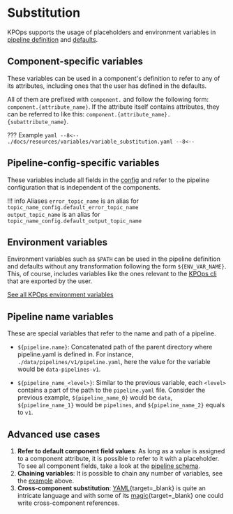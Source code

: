 # Substitution

KPOps supports the usage of placeholders and environment variables in [pipeline definition](../components/overview.md) and [defaults](../defaults.md).

## Component-specific variables

These variables can be used in a component's definition to refer to any of its attributes, including ones that the user has defined in the defaults.

All of them are prefixed with `component.` and follow the following form: `component.{attribute_name}`. If the attribute itself contains attributes, they can be referred to like this: `component.{attribute_name}.{subattribute_name}`.

<!-- dprint-ignore-start -->

??? Example
    ```yaml
    --8<--
    ./docs/resources/variables/variable_substitution.yaml
    --8<--
    ```

<!-- dprint-ignore-end -->

## Pipeline-config-specific variables

These variables include all fields in the [config](../config.md) and refer to the pipeline configuration that is independent of the components.

<!-- dprint-ignore-start -->

!!! info Aliases
    `error_topic_name` is an alias for `topic_name_config.default_error_topic_name`  
    `output_topic_name` is an alias for `topic_name_config.default_output_topic_name`

<!-- dprint-ignore-end -->

## Environment variables

Environment variables such as `$PATH` can be used in the pipeline definition and defaults without any transformation following the form `${ENV_VAR_NAME}`. This, of course, includes variables like the ones relevant to the [KPOps cli](../../references/cli-commands.md) that are exported by the user.

[See all KPOps environment variables](environment_variables.md)

## Pipeline name variables

These are special variables that refer to the name and path of a pipeline.

- `${pipeline.name}`: Concatenated path of the parent directory where pipeline.yaml is defined in.
  For instance, `./data/pipelines/v1/pipeline.yaml`, here the value for the variable would be `data-pipelines-v1`.

- `${pipeline_name_<level>}`: Similar to the previous variable, each `<level>` contains a part of the path to the `pipeline.yaml` file.
  Consider the previous example, `${pipeline_name_0}` would be `data`, `${pipeline_name_1}` would be `pipelines`, and `${pipeline_name_2}` equals to `v1`.

## Advanced use cases

1. **Refer to default component field values**: As long as a value is assigned to a component attribute, it is possible to refer to it with a placeholder. To see all component fields, take a look at the [pipeline schema](../../../schema/pipeline.json).
2. **Chaining variables**: It is possible to chain any number of variables, see the [example](#component-specific-variables) above.
3. **Cross-component substitution**: [YAML](https://yaml.org/){target=_blank} is quite an intricate language and with some of its [magic](https://yaml.org/spec/1.2.2/#692-node-anchors){target=_blank} one could write cross-component references.
